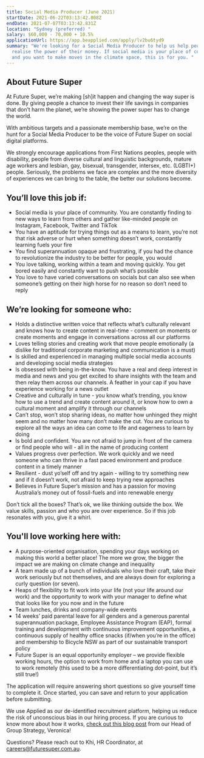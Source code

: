 ```yaml
---
title: Social Media Producer (June 2021)
startDate: 2021-06-22T03:13:42.808Z
endDate: 2021-07-07T03:13:42.831Z
location: "Sydney (preferred) "
salary: $60,000 - 70,000 + 10.5%
applicationUrl: https://app.beapplied.com/apply/lv2bu6tyd9
summary: "We're looking for a Social Media Producer to help us help people
  realise the power of their money. If social media is your place of community
  and you want to make moves in the climate space, this is for you. "
---
```

## About Future Super

At Future Super, we’re making \[sh]it happen and changing the way super is done. By giving people a chance to invest their life savings in companies that don’t harm the planet, we’re showing the power super has to change the world. 

With ambitious targets and a passionate membership base, we’re on the hunt for a Social Media Producer to be the voice of Future Super on social digital platforms.

We strongly encourage applications from First Nations peoples, people with disability, people from diverse cultural and linguistic backgrounds, mature age workers and lesbian, gay, bisexual, transgender, intersex, etc. (LGBTI+) people. Seriously, the problems we face are complex and the more diversity of experiences we can bring to the table, the better our solutions become.

## You’ll love this job if:

* Social media is your place of community. You are constantly finding to new ways to learn from others and gather like-minded people on Instagram, Facebook, Twitter and TikTok
* You have an aptitude for trying things out as a means to learn, you’re not that risk adverse or hurt when something doesn’t work, constantly learning fuels your fire 
* You find superannuation opaque and frustrating, if you had the chance to revolutionize the industry to be better for people, you would 
* You love talking, working within a team and moving quickly. You get bored easily and constantly want to push what’s possible
* You love to have varied conversations on socials but can also see when someone’s getting on their high horse for no reason so don’t need to reply

## We’re looking for someone who:

* Holds a distinctive written voice that reflects what’s culturally relevant and knows how to create content in real-time - comment on moments or create moments and engage in conversations across all our platforms
* Loves telling stories and creating work that move people emotionally (a dislike for traditional corporate marketing and communication is a must)
* Is skilled and experienced in managing multiple social media accounts and developing social media strategies
* Is obsessed with being in-the-know. You have a real and deep interest in media and news and you get excited to share insights with the team and then relay them across our channels. A feather in your cap if you have experience working for a news outlet  
* Creative and culturally in tune - you know what’s trending, you know how to use a trend and create content around it, or know how to own a cultural moment and amplify it through our channels 
* Can’t stop, won’t stop sharing ideas, no matter how unhinged they might seem and no matter how many don’t make the cut. You are curious to explore all the ways an idea can come to life and eagerness to learn by doing 
* Is bold and confident. You are not afraid to jump in front of the camera or find people who will - all in the name of producing content 
* Values progress over perfection. We work quickly and we need someone who can thrive in a fast paced environment and produce content in a timely manner 
* Resilient - dust yo’self off and try again - willing to try something new and if it doesn’t work, not afraid to keep trying new approaches 
* Believes in Future Super’s mission and has a passion for moving Australia’s money out of fossil-fuels and into renewable energy

Don’t tick all the boxes? That’s ok, we like thinking outside the box. We value skills, passion and who you are over experience. So if this job resonates with you, give it a whirl. 

## You'll love working here with:

* A purpose-oriented organisation, spending your days working on making this world a better place! The more we grow, the bigger the impact we are making on climate change and inequality
* A team made up of a bunch of individuals who love their craft, take their work seriously but not themselves, and are always down for exploring a curly question (or seven).
* Heaps of flexibility to fit work into your life (not your life around our work) and the opportunity to work with your manager to define what that looks like for you now and in the future
* Team lunches, drinks and company-wide events
* 14 weeks’ paid parental leave for all genders and a generous parental superannuation package, Employee Assistance Program (EAP), formal training and development with continuous improvement opportunities, a continuous supply of healthy office snacks (if/when you’re in the office) and membership to Bicycle NSW as part of our sustainable transport policy
* Future Super is an equal opportunity employer – we provide flexible working hours, the option to work from home and a laptop you can use to work remotely (this used to be a more differentiating dot-point, but it’s still true!)

The application will require answering short questions so give yourself time to complete it. Once started, you can save and return to your application before submitting.

We use Applied as our de-identified recruitment platform, helping us reduce the risk of unconscious bias in our hiring process. If you are curious to know more about how it works, [check out this blog post](https://www.linkedin.com/pulse/how-de-identified-recruitment-improving-diversity-our-veronica/?trackingId=0MnwcX%2BBRQSOTl0oogaIbA%3D%3D) from our Head of Group Strategy, Veronica! 

Questions? Please reach out to Khi, HR Coordinator, at careers@futuresuper.com.au.